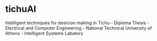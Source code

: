 # tichuAI
Intelligent techniques for desicion making in Tichu  - Diploma Thesis - Electrical and Computer Engineering - National Technical University of Athens - Intelligent Systems Labatory
